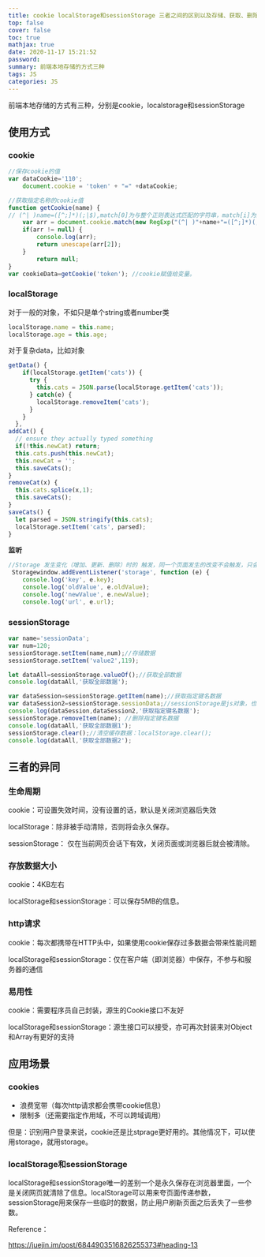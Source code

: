```yaml
---
title: cookie localStorage和sessionStorage 三者之间的区别以及存储、获取、删除等使用方式
top: false
cover: false
toc: true
mathjax: true
date: 2020-11-17 15:21:52
password:
summary: 前端本地存储的方式三种
tags: JS
categories: JS
---
```


前端本地存储的方式有三种，分别是cookie，localstorage和sessionStorage 

## 使用方式

### cookie

```js
//保存cookie的值 
var dataCookie='110';
    document.cookie = 'token' + "=" +dataCookie; 

//获取指定名称的cookie值
function getCookie(name) { 
// (^| )name=([^;]*)(;|$),match[0]为与整个正则表达式匹配的字符串，match[i]为正则表达式捕获数组相匹配的数组；
    var arr = document.cookie.match(new RegExp("(^| )"+name+"=([^;]*)(;|$)"));
    if(arr != null) {
        console.log(arr);
        return unescape(arr[2]);
    }
        return null;
}
var cookieData=getCookie('token'); //cookie赋值给变量。
```

### localStorage

对于一般的对象，不如只是单个string或者number类
```js
localStorage.name = this.name;      
localStorage.age = this.age;
```
对于复杂data，比如对象

```js
getData() {
    if(localStorage.getItem('cats')) {
      try {
        this.cats = JSON.parse(localStorage.getItem('cats'));
      } catch(e) {
        localStorage.removeItem('cats');
      }
    }
  }, 
addCat() {
  // ensure they actually typed something
  if(!this.newCat) return;
  this.cats.push(this.newCat);
  this.newCat = '';
  this.saveCats();
}
removeCat(x) {
  this.cats.splice(x,1);
  this.saveCats();
}
saveCats() {
  let parsed = JSON.stringify(this.cats);
  localStorage.setItem('cats', parsed);
}
```
**监听**　　

```javascript
//Storage 发生变化（增加、更新、删除）时的 触发，同一个页面发生的改变不会触发，只会监听同一域名下其他页面改变
 Storagewindow.addEventListener('storage', function (e) {　 
    console.log('key', e.key); 
    console.log('oldValue', e.oldValue);　　
    console.log('newValue', e.newValue); 
    console.log('url', e.url);
```

### sessionStorage

```js
var name='sessionData';
var num=120;
sessionStorage.setItem(name,num);//存储数据
sessionStorage.setItem('value2',119);

let dataAll=sessionStorage.valueOf();//获取全部数据
console.log(dataAll,'获取全部数据');

var dataSession=sessionStorage.getItem(name);//获取指定键名数据
var dataSession2=sessionStorage.sessionData;//sessionStorage是js对象，也可以使用key的方式来获取值
console.log(dataSession,dataSession2,'获取指定键名数据');
sessionStorage.removeItem(name); //删除指定键名数据
console.log(dataAll,'获取全部数据1');
sessionStorage.clear();//清空缓存数据：localStorage.clear();
console.log(dataAll,'获取全部数据2');  
```



## 三者的异同

### 生命周期

cookie：可设置失效时间，没有设置的话，默认是关闭浏览器后失效

localStorage：除非被手动清除，否则将会永久保存。

sessionStorage： 仅在当前网页会话下有效，关闭页面或浏览器后就会被清除。

### 存放数据大小

cookie：4KB左右

localStorage和sessionStorage：可以保存5MB的信息。

### http请求

cookie：每次都携带在HTTP头中，如果使用cookie保存过多数据会带来性能问题

localStorage和sessionStorage：仅在客户端（即浏览器）中保存，不参与和服务器的通信

### 易用性

cookie：需要程序员自己封装，源生的Cookie接口不友好

localStorage和sessionStorage：源生接口可以接受，亦可再次封装来对Object和Array有更好的支持

## 应用场景

### cookies

- 浪费宽带（每次http请求都会携带cookie信息）
- 限制多（还需要指定作用域，不可以跨域调用）

但是：识别用户登录来说，cookie还是比stprage更好用的。其他情况下，可以使用storage，就用storage。

### localStorage和sessionStorage

localStorage和sessionStorage唯一的差别一个是永久保存在浏览器里面，一个是关闭网页就清除了信息。localStorage可以用来夸页面传递参数，sessionStorage用来保存一些临时的数据，防止用户刷新页面之后丢失了一些参数。

 

Reference：

https://juejin.im/post/6844903516826255373#heading-13